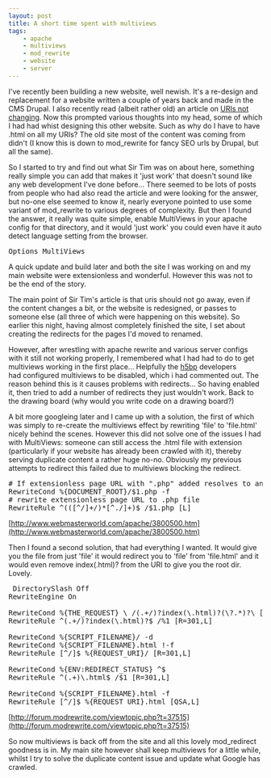 ```yaml
---
layout: post
title: A short time spent with multiviews
tags:
    - apache
    - multiviews
    - mod_rewrite
    - website
    - server
---
```


I've recently been building a new website, well newish. It's a re-design and replacement for a website written a couple of years back and made in the CMS Drupal. I also recently read (albeit rather old) an article on [URIs not changing](http://www.w3.org/Provider/Style/URI "Cool URIs don't change"). Now this prompted various thoughts into my head, some of which I had had whist designing this other website. Such as why do I have to have .html on all my URIs? The old site most of the content was coming from didn't (I know this is down to mod_rewrite for fancy SEO urls by Drupal, but all the same).

So I started to try and find out what Sir Tim was on about here, something really simple you can add that makes it 'just work' that doesn't sound like any web development I've done before... There seemed to be lots of posts from people who had also read the article and were looking for the answer, but no-one else seemed to know it, nearly everyone pointed to use some variant of mod_rewrite to various degrees of complexity. But then I found the answer, it really was quite simple, enable MultiViews in your apache config for that directory, and it would 'just work' you could even have it auto detect language setting from the browser.

<pre class="brush: plain; gutter: false">Options MultiViews</pre>

A quick update and build later and both the site I was working on and my main website were extensionless and wonderful. However this was not to be the end of the story.
<!--more-->
The main point of Sir Tim's article is that uris should not go away, even if the content changes a bit, or the website is redesigned, or passes to someone else (all three of which were happening on this website). So earlier this night, having almost completely finished the site, I set about creating the redirects for the pages I'd moved to renamed.

However, after wrestling with apache rewrite and various server configs with it still not working properly, I remembered what I had had to do to get multiviews working in the first place... Helpfully the [h5bp](h5bp.com "HTML5 BoilerPlate") developers had configured multiviews to be disabled, which i had commented out. The reason behind this is it causes problems with redirects... So having enabled it, then tried to add a number of redirects they just wouldn't work. Back to the drawing board (why would you write code on a drawing board?)

A bit more googleing later and I came up with a solution, the first of which was simply to re-create the multiviews effect by rewriting 'file' to 'file.html' nicely behind the scenes. However this did not solve one of the issues I had with MultiViews: someone can still access the .html file with extension (particularly if your website has already been crawled with it), thereby serving duplicate content a rather huge no-no. Obviously my previous attempts to redirect this failed due to multiviews blocking the redirect.

<pre class="brush: plain"># If extensionless page URL with ".php" added resolves to an existing file
RewriteCond %{DOCUMENT_ROOT}/$1.php -f
# rewrite extensionless page URL to .php file
RewriteRule ^(([^/]+/)*[^./]+)$ /$1.php [L]</pre>

[http://www.webmasterworld.com/apache/3800500.htm](http://www.webmasterworld.com/apache/3800500.htm)

Then I found a second solution, that had everything I wanted. It would give you the file from just 'file' it would redirect you to 'file' from 'file.html' and it would even remove index(.html)? from the URI to give you the root dir. Lovely.

<pre class="brush: plain"><IfModule mod_rewrite.c> DirectorySlash Off
RewriteEngine On

RewriteCond %{THE_REQUEST} \ /(.+/)?index(\.html)?(\?.*)?\ [NC]
RewriteRule ^(.+/)?index(\.html)?$ /%1 [R=301,L]

RewriteCond %{SCRIPT_FILENAME}/ -d
RewriteCond %{SCRIPT_FILENAME}.html !-f
RewriteRule [^/]$ %{REQUEST_URI}/ [R=301,L]

RewriteCond %{ENV:REDIRECT_STATUS} ^$
RewriteRule ^(.+)\.html$ /$1 [R=301,L]

RewriteCond %{SCRIPT_FILENAME}.html -f
RewriteRule [^/]$ %{REQUEST_URI}.html [QSA,L]
</IfModule></pre>

[http://forum.modrewrite.com/viewtopic.php?t=37515](http://forum.modrewrite.com/viewtopic.php?t=37515)

So now multiviews is back off from the site and all this lovely mod_redirect goodness is in. My main site however shall keep multiviews for a little while, whilst I try to solve the duplicate content issue and update what Google has crawled.
